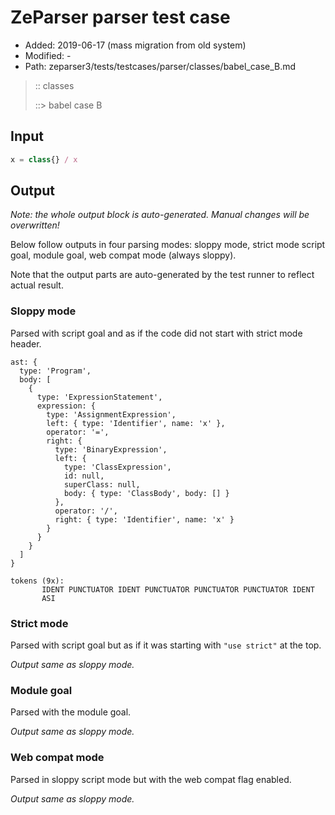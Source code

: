 # ZeParser parser test case

- Added: 2019-06-17 (mass migration from old system)
- Modified: -
- Path: zeparser3/tests/testcases/parser/classes/babel_case_B.md

> :: classes
>
> ::> babel case B

## Input

`````js
x = class{} / x
`````

## Output

_Note: the whole output block is auto-generated. Manual changes will be overwritten!_

Below follow outputs in four parsing modes: sloppy mode, strict mode script goal, module goal, web compat mode (always sloppy).

Note that the output parts are auto-generated by the test runner to reflect actual result.

### Sloppy mode

Parsed with script goal and as if the code did not start with strict mode header.

`````
ast: {
  type: 'Program',
  body: [
    {
      type: 'ExpressionStatement',
      expression: {
        type: 'AssignmentExpression',
        left: { type: 'Identifier', name: 'x' },
        operator: '=',
        right: {
          type: 'BinaryExpression',
          left: {
            type: 'ClassExpression',
            id: null,
            superClass: null,
            body: { type: 'ClassBody', body: [] }
          },
          operator: '/',
          right: { type: 'Identifier', name: 'x' }
        }
      }
    }
  ]
}

tokens (9x):
       IDENT PUNCTUATOR IDENT PUNCTUATOR PUNCTUATOR PUNCTUATOR IDENT
       ASI
`````

### Strict mode

Parsed with script goal but as if it was starting with `"use strict"` at the top.

_Output same as sloppy mode._

### Module goal

Parsed with the module goal.

_Output same as sloppy mode._

### Web compat mode

Parsed in sloppy script mode but with the web compat flag enabled.

_Output same as sloppy mode._

